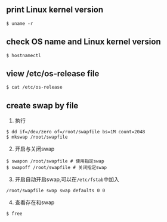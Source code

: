 ## print Linux kernel version
```console
$ uname -r
```
## check OS name and Linux kernel version
```console
$ hostnamectl
```
## view /etc/os-release file
```console
$ cat /etc/os-release
```
## create swap by file
1. 执行
```shell
$ dd if=/dev/zero of=/root/swapfile bs=1M count=2048
$ mkswap /root/swapfile
```
2. 开启与关闭swap
```console
$ swapon /root/swapfile # 使用指定swap
$ swapoff /root/swapfile # 关闭指定swap
```
3. 开启自动开启swap,可以在`/etc/fstab`中加入
```
/root/swapfile swap swap defaults 0 0
```
4. 查看存在和swap
```console
$ free
```

